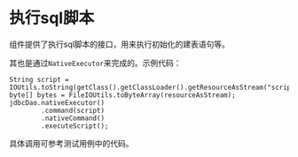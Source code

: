 # 执行sql脚本

组件提供了执行sql脚本的接口，用来执行初始化的建表语句等。

其也是通过`NativeExecutor`来完成的。示例代码：

    String script = IOUtils.toString(getClass().getClassLoader().getResourceAsStream("script.sql"));
    byte[] bytes = FileIOUtils.toByteArray(resourceAsStream);
    jdbcDao.nativeExecutor()
            .command(script)
            .nativeCommand()
            .executeScript();

具体调用可参考测试用例中的代码。





